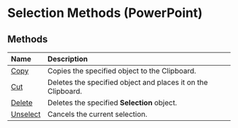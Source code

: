 
# Selection Methods (PowerPoint)

## Methods



|**Name**|**Description**|
|:-----|:-----|
| [Copy](954106da-a2a9-0c55-114a-5a79f578e0c4.md)|Copies the specified object to the Clipboard.|
| [Cut](305103ad-f4d1-8173-e331-17750587d865.md)|Deletes the specified object and places it on the Clipboard.|
| [Delete](879d15ca-97b4-cf44-27a0-7e15f6041b34.md)|Deletes the specified  **Selection** object.|
| [Unselect](376a6b26-e877-c50c-c4ce-82273afc1fb8.md)|Cancels the current selection.|
